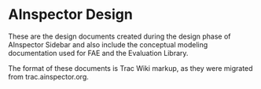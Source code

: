# AInspector Design

These are the design documents created during the design phase of AInspector Sidebar and also include the conceptual modeling documentation used for FAE and the Evaluation Library.

The format of these documents is Trac Wiki markup, as they were migrated from trac.ainspector.org.

